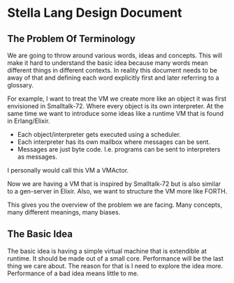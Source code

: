 # Stella Lang Design Document

## The Problem Of Terminology

We are going to throw around various words, ideas and concepts. This will make it hard to understand the basic idea because many words mean different things in different contexts. In reality this document needs to be away of that and defining each word explicitly first and later referring to a glossary.

For example, I want to treat the VM we create more like an object it was first envisioned in Smalltalk-72. Where every object is its own interpreter. At the same time we want to introduce some ideas like a runtime VM that is found in Erlang/Elixir.

-   Each object/interpreter gets executed using a scheduler.
-   Each interpreter has its own mailbox where messages can be sent.
-   Messages are just byte code. I.e. programs can be sent to interpreters as messages.

I personally would call this VM a VMActor.

Now we are having a VM that is inspired by Smalltalk-72 but is also similar to a gen-server in Elixir. Also, we want to structure the VM more like FORTH.

This gives you the overview of the problem we are facing. Many concepts, many different meanings, many biases.

## The Basic Idea

The basic idea is having a simple virtual machine that is extendible at runtime. It should be made out of a small core. Performance will be the last thing we care about. The reason for that is I need to explore the idea more. Performance of a bad idea means little to me.
